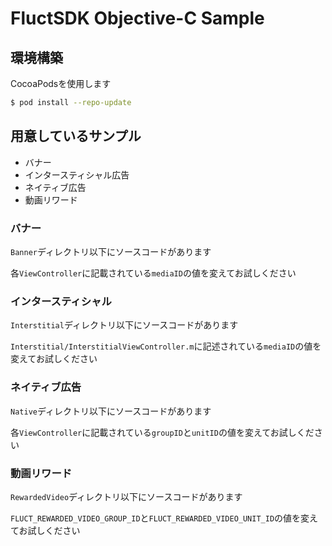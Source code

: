 # FluctSDK Objective-C Sample

## 環境構築

CocoaPodsを使用します

```sh
$ pod install --repo-update
```

## 用意しているサンプル

- バナー
- インタースティシャル広告
- ネイティブ広告
- 動画リワード

### バナー

`Banner`ディレクトリ以下にソースコードがあります

各`ViewController`に記載されている`mediaID`の値を変えてお試しください

### インタースティシャル

`Interstitial`ディレクトリ以下にソースコードがあります

`Interstitial/InterstitialViewController.m`に記述されている`mediaID`の値を変えてお試しください

### ネイティブ広告

`Native`ディレクトリ以下にソースコードがあります

各`ViewController`に記載されている`groupID`と`unitID`の値を変えてお試しください

### 動画リワード

`RewardedVideo`ディレクトリ以下にソースコードがあります

`FLUCT_REWARDED_VIDEO_GROUP_ID`と`FLUCT_REWARDED_VIDEO_UNIT_ID`の値を変えてお試しください